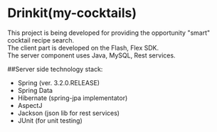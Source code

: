 Drinkit(my-cocktails)
============
This project is being developed for providing the opportunity "smart" cocktail recipe search.  
The client part is developed on the Flash, Flex SDK.  
The server component uses Java, MySQL, Rest services.

##Server side technology stack:
* Spring (ver. 3.2.0.RELEASE)
* Spring Data
* Hibernate (spring-jpa implementator)
* AspectJ
* Jackson (json lib for rest services)
* JUnit (for unit testing)

